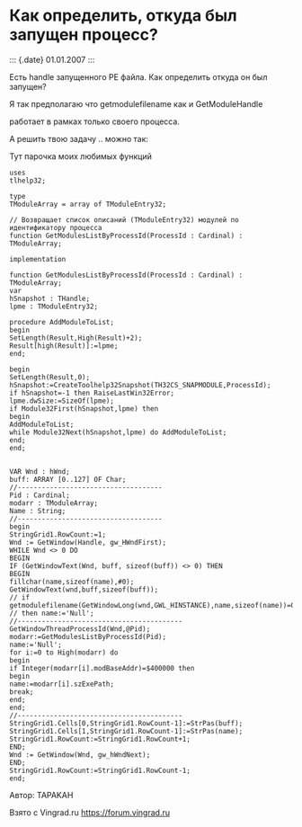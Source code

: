 Как определить, откуда был запущен процесс?
===========================================

::: {.date}
01.01.2007
:::

Есть handle запущенного PE файла. Как определить откуда он был запущен?

Я так предполагаю что getmodulefilename как и GetModuleHandle

работает в рамках только своего процесса.

А решить твою задачу .. можно так:

Тут парочка моих любимых функций

    uses
    tlhelp32;
     
    type
    TModuleArray = array of TModuleEntry32;
     
    // Возвращает список описаний (TModuleEntry32) модулей по идентификатору процесса 
    function GetModulesListByProcessId(ProcessId : Cardinal) : TModuleArray;
     
    implementation
     
    function GetModulesListByProcessId(ProcessId : Cardinal) : TModuleArray;
    var
    hSnapshot : THandle;
    lpme : TModuleEntry32;
     
    procedure AddModuleToList;
    begin
    SetLength(Result,High(Result)+2);
    Result[high(Result)]:=lpme;
    end;
     
    begin
    SetLength(Result,0);
    hSnapshot:=CreateToolhelp32Snapshot(TH32CS_SNAPMODULE,ProcessId);
    if hSnapshot=-1 then RaiseLastWin32Error;
    lpme.dwSize:=SizeOf(lpme);
    if Module32First(hSnapshot,lpme) then
    begin
    AddModuleToList;
    while Module32Next(hSnapshot,lpme) do AddModuleToList;
    end;
    end;
     

    VAR Wnd : hWnd;
    buff: ARRAY [0..127] OF Char;
    //------------------------------------
    Pid : Cardinal;
    modarr : TModuleArray;
    Name : String;
    //------------------------------------
    begin
    StringGrid1.RowCount:=1;
    Wnd := GetWindow(Handle, gw_HWndFirst);
    WHILE Wnd <> 0 DO
    BEGIN 
    IF (GetWindowText(Wnd, buff, sizeof(buff)) <> 0) THEN 
    BEGIN
    fillchar(name,sizeof(name),#0); 
    GetWindowText(wnd,buff,sizeof(buff));
    // if getmodulefilename(GetWindowLong(wnd,GWL_HINSTANCE),name,sizeof(name))=0
    // then name:='Null';
    //-----------------------------------------
    GetWindowThreadProcessId(Wnd,@Pid);
    modarr:=GetModulesListByProcessId(Pid);
    name:='Null';
    for i:=0 to High(modarr) do
    begin
    if Integer(modarr[i].modBaseAddr)=$400000 then
    begin
    name:=modarr[i].szExePath;
    break;
    end;
    end; 
    //-----------------------------------------
    StringGrid1.Cells[0,StringGrid1.RowCount-1]:=StrPas(buff);
    StringGrid1.Cells[1,StringGrid1.RowCount-1]:=StrPas(name);
    StringGrid1.RowCount:=StringGrid1.RowCount+1;
    END;
    Wnd := GetWindow(Wnd, gw_hWndNext);
    END;
    StringGrid1.RowCount:=StringGrid1.RowCount-1;
    end; 

Автор: TAPAKAH

Взято с Vingrad.ru <https://forum.vingrad.ru>
